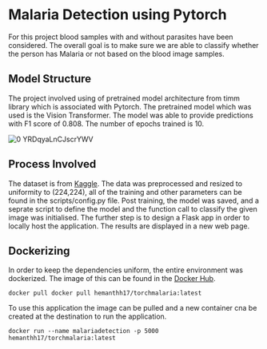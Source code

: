 # Malaria Detection using Pytorch
For this project blood samples with and without parasites have been considered. The overall goal is to make sure we are able to classify whether the person has Malaria or not based on the blood image samples.

## Model Structure
The project involved using of pretrained model architecture from timm library which is associated with Pytorch. The pretrained model which was used is the Vision Transformer. 
The model was able to provide predictions with F1 score of 0.808. 
The number of epochs trained is 10.

![0 YRDqyaLnCJscrYWV](https://github.com/hemanthh17/malaria-detection-torch-docker/assets/49975886/81303bef-61ec-40df-ba5c-314d6c065cdb)


## Process Involved
The dataset is from [Kaggle](https://www.kaggle.com/datasets/nipunarora8/malaria-detection-dataset). The data was preprocessed and resized to uniformity to (224,224), all of the training and other parameters can be found in the scripts/config.py file.
Post training, the model was saved, and a seprate script to define the model and the function call to classify the given image was initialised. The further step is to design a Flask app in order to locally host the application. The results are displayed in a new web page.

## Dockerizing
In order to keep the dependencies uniform, the entire environment was dockerized. The image of this can be found in the [Docker Hub](https://hub.docker.com/r/hemanthh17/torchmalaria). 
```
docker pull docker pull hemanthh17/torchmalaria:latest
```
To use this application the image can be pulled and a new container cna be created at the destination to run the application.
```
docker run --name malariadetection -p 5000 hemanthh17/torchmalaria:latest
```
